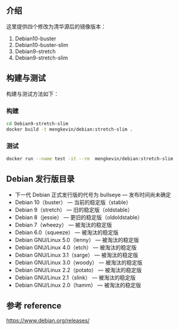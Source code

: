 


## 介绍

这里提供四个修改为清华源后的镜像版本：
1. Debian10-buster
2. Debian10-buster-slim
3. Debian9-stretch
4. Debian9-stretch-slim


## 构建与测试
构建与测试方法如下：
### 构建
```bash
cd Debian9-stretch-slim
docker build -t mengkevin/debian:stretch-slim .
```

### 测试
```bash
docker run --name test -it --rm  mengkevin/debian:stretch-slim
```



##  Debian 发行版目录
- 下一代 Debian 正式发行版的代号为 bullseye — 发布时间尚未确定
- Debian 10（buster） — 当前的稳定版（stable）
- Debian 9（stretch） — 旧的稳定版（oldstable）
- Debian 8（jessie） — 更旧的稳定版（oldoldstable）
- Debian 7（wheezy） — 被淘汰的稳定版
- Debian 6.0（squeeze） — 被淘汰的稳定版
- Debian GNU/Linux 5.0（lenny） — 被淘汰的稳定版
- Debian GNU/Linux 4.0（etch） — 被淘汰的稳定版
- Debian GNU/Linux 3.1（sarge） — 被淘汰的稳定版
- Debian GNU/Linux 3.0（woody） — 被淘汰的稳定版
- Debian GNU/Linux 2.2（potato） — 被淘汰的稳定版
- Debian GNU/Linux 2.1（slink） — 被淘汰的稳定版
- Debian GNU/Linux 2.0（hamm） — 被淘汰的稳定版

## 参考 reference
https://www.debian.org/releases/
